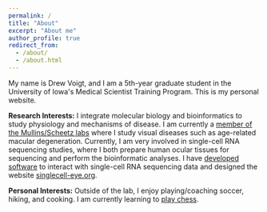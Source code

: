 ```yaml
---
permalink: /
title: "About"
excerpt: "About me"
author_profile: true
redirect_from: 
  - /about/
  - /about.html
---
```


My name is Drew Voigt, and I am a 5th-year graduate student in the University of Iowa's Medical Scientist Training Program. This is my personal website.

**Research Interests:** I integrate molecular biology and bioinformatics to study physiology and mechanisms of disease. I am currently a [member of the Mullins/Scheetz labs](http://choroidlab.org/node/83) where I study visual diseases such as age-related macular degeneration. Currently, I am very involved in single-cell RNA sequencing studies, where I both prepare human ocular tissues for sequencing and perform the bioinformatic analyses. I have [developed software](https://github.com/drewvoigt10/cellcuratoR) to interact with single-cell RNA sequencing data and designed the website [singlecell-eye.org](https://singlecell-eye.org).

**Personal Interests:** Outside of the lab, I enjoy playing/coaching soccer, hiking, and cooking. I am currently learning to [play chess](https://www.chess.com/member/drewski101010).
